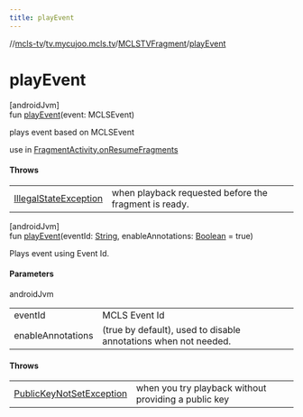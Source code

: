 ```yaml
---
title: playEvent
---
```

//[mcls-tv](../../../index.html)/[tv.mycujoo.mcls.tv](../index.html)/[MCLSTVFragment](index.html)/[playEvent](play-event.html)



# playEvent



[androidJvm]\
fun [playEvent](play-event.html)(event: MCLSEvent)



plays event based on MCLSEvent



use in [FragmentActivity.onResumeFragments](https://developer.android.com/reference/kotlin/androidx/fragment/app/FragmentActivity.html#onResumeFragments--)



#### Throws


| | |
|---|---|
| [IllegalStateException](https://kotlinlang.org/api/latest/jvm/stdlib/kotlin/-illegal-state-exception/index.html) | when playback requested before the fragment is ready. |




[androidJvm]\
fun [playEvent](play-event.html)(eventId: [String](https://kotlinlang.org/api/latest/jvm/stdlib/kotlin/-string/index.html), enableAnnotations: [Boolean](https://kotlinlang.org/api/latest/jvm/stdlib/kotlin/-boolean/index.html) = true)



Plays event using Event Id.



#### Parameters


androidJvm

| | |
|---|---|
| eventId | MCLS Event Id |
| enableAnnotations | (true by default), used to disable annotations when not needed. |



#### Throws


| | |
|---|---|
| [PublicKeyNotSetException](../-public-key-not-set-exception/index.html) | when you try playback without providing a public key |



